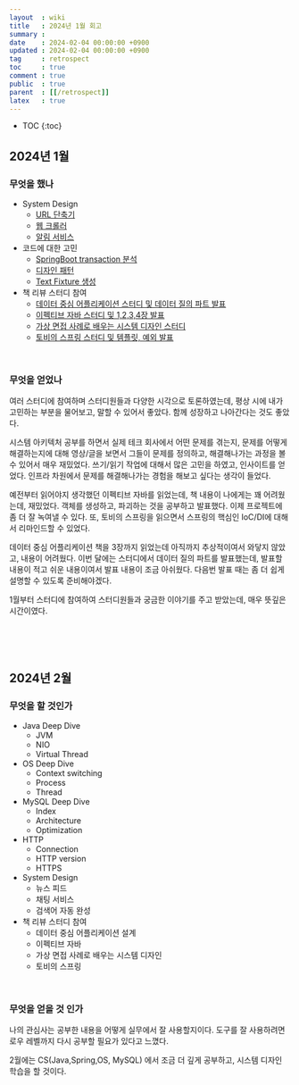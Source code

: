 ```yaml
---
layout  : wiki
title   : 2024년 1월 회고
summary :
date    : 2024-02-04 00:00:00 +0900
updated : 2024-02-04 00:00:00 +0900
tag     : retrospect
toc     : true
comment : true
public  : true
parent  : [[/retrospect]]
latex   : true
---
```

* TOC
{:toc}

## 2024년 1월

### 무엇을 했나

- System Design
  - [URL 단축기](https://dgpr.me/wiki/system-design/00_url_shortener_design/)
  - [웹 크롤러](https://dgpr.me/wiki/system-design/01_web_crawler_design/)
  - [알림 서비스](https://dgpr.me/wiki/system-design/02_notification_system_design/)
- 코드에 대한 고민
  - [SpringBoot transaction 분석](https://dgpr.me/wiki/springboot/00_why_rollback_marked_transaction_is_unusable/)
  - [디자인 패턴](https://dgpr.me/wiki/design-pattern/00_how_to_use_strategy_pattern/)
  - [Text Fixture 생성](https://dgpr.me/wiki/essay/04_how_to_create_text_fixture/)
- 책 리뷰 스터디 참여
  - [데이터 중심 어플리케이션 스터디 및 데이터 질의 파트 발표](https://youtu.be/PhWu9m_tOyE)
  - [이펙티브 자바 스터디 및 1,2,3,4장 발표](https://app.gitbook.com/o/XUDkicTQ2tvATJ72mIyR/s/7P6hIl9JnYdnzGC5nQrx/java/effective-java-3-edition/chapter-2/01_static_factory_method)
  - [가상 면접 사례로 배우는 시스템 디자인 스터디](https://dgpr.notion.site/System-Design-3b1eae2410d14806a8f6eea008e1d7c6)
  - [토비의 스프링 스터디 및 템플릿, 예외 발표](https://dgpr.notion.site/3-1-Vol-1-58e9aef2c3914ba288f899b501fad23a)

<br>

### 무엇을 얻었나

여러 스터디에 참여하며 스터디원들과 다양한 시각으로 토론하였는데, 평상 시에 내가 고민하는 부분을 물어보고, 말할 수 있어서 좋았다.
함께 성장하고 나아간다는 것도 좋았다.


시스템 아키텍처 공부를 하면서 실제 테크 회사에서 어떤 문제를 겪는지, 문제를 어떻게 해결하는지에 대해 영상/글을 보면서 그들이 문제를 정의하고, 해결해나가는 과정을 볼 수 있어서 매우 재밌었다.
쓰기/읽기 작업에 대해서 많은 고민을 하였고, 인사이트를 얻었다. 인프라 차원에서 문제를 해결해나가는 경험을 해보고 싶다는 생각이 들었다.


예전부터 읽어야지 생각했던 이펙티브 자바를 읽었는데, 책 내용이 나에게는 꽤 어려웠는데, 재밌었다. 
객체를 생성하고, 파괴하는 것을 공부하고 발표했다. 이제 프로젝트에 좀 더 잘 녹여낼 수 있다.
또, 토비의 스프링을 읽으면서 스프링의 핵심인 IoC/DI에 대해서 리마인드할 수 있었다.


데이터 중심 어플리케이션 책을 3장까지 읽었는데 아직까지 추상적이여서 와닿지 않았고, 내용이 어려웠다.
이번 달에는 스터디에서 데이터 질의 파트를 발표했는데, 발표할 내용이 적고 쉬운 내용이여서 발표 내용이 조금 아쉬웠다.
다음번 발표 때는 좀 더 쉽게 설명할 수 있도록 준비해야겠다.


1월부터 스터디에 참여하여 스터디원들과 궁금한 이야기를 주고 받았는데, 매우 뜻깊은 시간이였다.

<br><br><br>

## 2024년 2월

### 무엇을 할 것인가

- Java Deep Dive
  - JVM
  - NIO
  - Virtual Thread
- OS Deep Dive
  - Context switching 
  - Process
  - Thread
- MySQL Deep Dive
  - Index
  - Architecture
  - Optimization
- HTTP
    - Connection
    - HTTP version
    - HTTPS
- System Design
  - 뉴스 피드
  - 채팅 서비스
  - 검색어 자동 완성
- 책 리뷰 스터디 참여
    - 데이터 중심 어플리케이션 설계
    - 이펙티브 자바
    - 가상 면접 사례로 배우는 시스템 디자인
    - 토비의 스프링
    
<br>

### 무엇을 얻을 것 인가

나의 관심사는 공부한 내용을 어떻게 실무에서 잘 사용할지이다. 
도구를 잘 사용하려면 로우 레벨까지 다시 공부할 필요가 있다고 느꼈다.

2월에는 CS(Java,Spring,OS, MySQL) 에서 조금 더 깊게 공부하고, 시스템 디자인 학습을 할 것이다.




